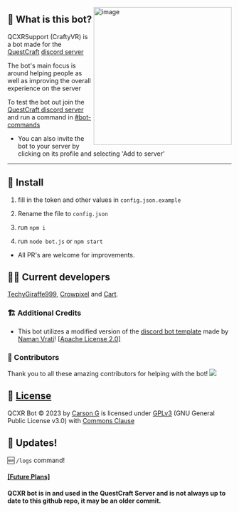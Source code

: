<p>
  <img align="right" width="310" alt="image" src="https://github.com/Cartrigger/QCXRSupport/assets/92249532/55dc86a0-b65c-4128-ba1d-b18a5b2df563">
</p>



## 🤔 What is this bot?

QCXRSupport (CraftyVR) is a bot made for the [QuestCraft](https://questcraft.org) [discord server](https://discord.gg/questcraft)

The bot's main focus is around helping people as well as improving the overall experience on the server

To test the bot out join the [QuestCraft discord server](https://discord.gg/questcraft) and run a command in [#bot-commands](https://discord.com/channels/820767484042018829/953383695908216843)
- You can also invite the bot to your server by clicking on its profile and selecting 'Add to server'


---
## 💾 Install

1. fill in the token and other values in ``config.json.example``

2. Rename the file to ``config.json``

3. run ``npm i``

4. run ``node bot.js`` or ``npm start``

- All PR's are welcome for improvements.

## 🧑‍💻 Current developers
[TechyGiraffe999](https://github.com/TecEash1), [Crowpixel](https://github.com/CrowPixel) and [Cart](https://github.com/Cartrigger).

### 🏗️ Additional Credits
 - This bot utilizes a modified version of the [discord bot template](https://github.com/NamVr/DiscordBot-Template) made by [Naman Vrati](https://github.com/NamVr)! [\[Apache License 2.0\]](https://github.com/NamVr/DiscordBot-Template/blob/master/LICENSE)

### 🧩 Contributors
Thank you to all these amazing contributors for helping with the bot!
<a href="https://github.com/Cartrigger/QCXRSoonBot/graphs/contributors">
  <img src="https://contrib.rocks/image?repo=Cartrigger/QCXRSoonBot" />
</a>


## 📝 [License](LICENSE)
  QCXR Bot © 2023 by [Carson G](https://github.com/Cartrigger) is licensed under [GPLv3](https://www.gnu.org/licenses/gpl-3.0.en.html) (GNU General Public License v3.0) with [Commons Clause](https://commonsclause.com)

## 🔄 Updates!
🆕 ``/logs`` command!
 ####  [[Future Plans]](https://github.com/Cartrigger/QCXRSoonBot/issues/25)

#### QCXR bot is in and used in the QuestCraft Server and is not always up to date to this github repo, it may be an older commit.
